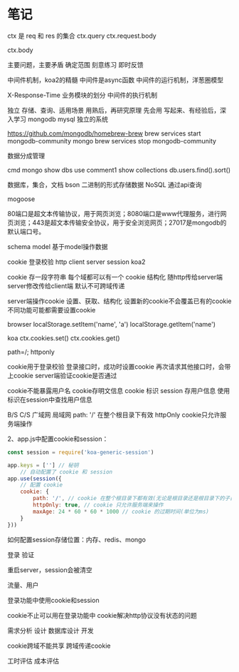 # 笔记

ctx 是 req 和 res 的集合
ctx.query
ctx.request.body

ctx.body

主要问题，主要矛盾
确定范围
刻意练习
即时反馈

中间件机制，koa2的精髓
中间件是async函数
中间件的运行机制，洋葱圈模型

X-Response-Time
业务模块的划分
中间件的执行机制

独立
存储、查询、适用场景
用熟后，再研究原理
先会用
写起来、有经验后，深入学习
mongodb
mysql
独立的系统

<https://github.com/mongodb/homebrew-brew>
brew services start mongodb-community
mongo
brew services stop mongodb-community

数据分成管理

cmd
mongo
show dbs
use comment1
show collections
db.users.find().sort()

数据库，集合，文档
bson 二进制的形式存储数据
NoSQL
通过api查询

mogoose

80端口是超文本传输协议，用于网页浏览；8080端口是www代理服务，进行网页浏览；443是超文本传输安全协议，用于安全浏览网页；27017是mongodb的默认端口号。

schema
model
基于model操作数据

cookie 登录校验 http client server
session
koa2

cookie 存一段字符串
每个域都可以有一个 cookie
结构化
随http传给server端
server修改传给client端
默认不可跨域传递

server端操作cookie
设置、获取、结构化
设置新的cookie不会覆盖已有的cookie
不同功能可能都需要设置cookie

browser
localStorage.setItem('name', 'a')
localStorage.getItem('name')

koa
ctx.cookies.set()
ctx.cookies.get()

path=/; httponly

cookie用于登录校验
登录接口时，成功时设置cookie
再次请求其他接口时，会带上cookie
server端验证cookie是否通过

cookie不能暴露用户名
cookie存明文信息
cookie 标识
session 存用户信息
使用标识在session中查找用户信息

B/S     C/S
广域网   局域网
path: '/' 在整个根目录下有效
httpOnly cookie只允许服务端操作

2、app.js中配置cookie和session：

```js
const session = require('koa-generic-session')

app.keys = [''] // 秘钥
    // 自动配置了 cookie 和 session
app.use(session({
    // 配置 cookie
    cookie: {
        path: '/', // cookie 在整个根目录下都有效(无论是根目录还是根目录下的子目录)
        httpOnly: true, // cookie 只允许服务端来操作
        maxAge: 24 * 60 * 60 * 1000 // cookie 的过期时间(单位为ms)
    }
}))

```

如何配置session存储位置：内存、redis、mongo

登录
验证

重启server，session会被清空

流量、用户

登录功能中使用cookie和session

cookie不止可以用在登录功能中
cookie解决http协议没有状态的问题

需求分析
设计
数据库设计
开发

cookie跨域不能共享
跨域传递cookie

工时评估
成本评估
